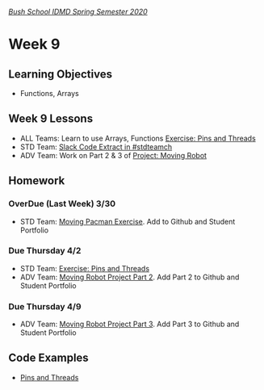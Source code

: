 [_Bush School IDMD Spring Semester 2020_](https://chandrunarayan.github.io/idmd/)

# Week 9

## Learning Objectives
* Functions, Arrays

## Week 9 Lessons
* ALL Teams: Learn to use Arrays, Functions [Exercise: Pins and Threads](code/pins_threads.md)
* STD Team: [Slack Code Extract in #stdteamch](https://app.slack.com/client/TTS9Y46VC/GUMN732S0)
* ADV Team: Work on Part 2 & 3 of [Project: Moving Robot](lessons/week8/code/moving_robot.md)

## Homework

### OverDue (Last Week) 3/30

* STD Team: [Moving Pacman Exercise](code/moving_pacman.md). Add to Github and Student Portfolio

### Due Thursday 4/2
* STD Team: [Exercise: Pins and Threads](code/pins_threads.md)
* ADV Team: [Moving Robot Project Part 2](code/moving_robot.md). Add Part 2 to Github and Student Portfolio

### Due Thursday 4/9
* ADV Team: [Moving Robot Project Part 3](code/moving_robot.md). Add Part 3 to Github and Student Portfolio

## Code Examples
* [Pins and Threads](code/pinsPoint2)